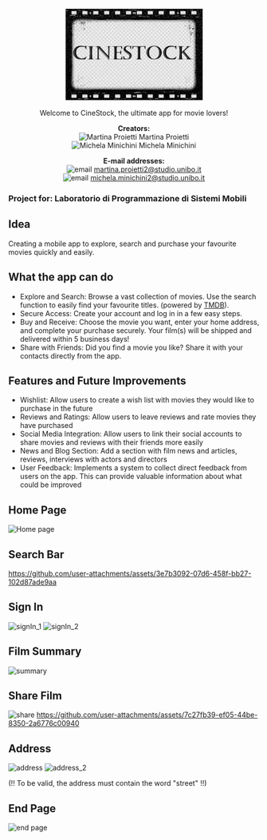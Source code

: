 <p align="center">
    <img src="./ReadMEimgs/CineStock.png" alt="CineStock"/>
</p>
<p align="center">
     Welcome to CineStock, the ultimate app for movie lovers!
</p>

<p align="center">
    <strong>Creators:</strong><br>
    <img src="https://img.icons8.com/color/48/000000/user-female.png" alt="Martina Proietti" width="24"/> Martina Proietti<br>
    <img src="https://img.icons8.com/color/48/000000/user-female.png" alt="Michela Minichini" width="24"/> Michela Minichini
</p>
<p align="center">
    <strong>E-mail addresses:</strong><br>
    <img src="https://img.icons8.com/color/48/000000/email-open.png" alt="email" width="24"/> <a href="mailto:martina.proietti2@studio.unibo.it">martina.proietti2@studio.unibo.it</a><br>
    <img src="https://img.icons8.com/color/48/000000/email-open.png" alt="email" width="24"/> <a href="mailto:michela.minichini2@studio.unibo.it">michela.minichini2@studio.unibo.it</a>
</p>

### Project for: Laboratorio di Programmazione di Sistemi Mobili 

## Idea
Creating a mobile app to explore, search and purchase your favourite movies quickly and easily.

## What the app can do 
- Explore and Search: Browse a vast collection of movies. Use the search function to easily find your favourite titles. (powered by [TMDB](https://www.themoviedb.org/)).
- Secure Access: Create your account and log in in a few easy steps.
- Buy and Receive: Choose the movie you want, enter your home address, and complete your purchase securely. Your film(s) will be shipped and delivered within 5 business days!
- Share with Friends: Did you find a movie you like? Share it with your contacts directly from the app.

## Features and Future Improvements
- Wishlist: Allow users to create a wish list with movies they would like to purchase in the future
- Reviews and Ratings: Allow users to leave reviews and rate movies they have purchased
- Social Media Integration: Allow users to link their social accounts to share movies and reviews with their friends more easily
- News and Blog Section: Add a section with film news and articles, reviews, interviews with actors and directors
- User Feedback: Implements a system to collect direct feedback from users on the app. This can provide valuable information about what could be improved

## Home Page
![Home page](https://github.com/user-attachments/assets/537040b6-1b18-404e-b9a6-e68f29393386)

## Search Bar
https://github.com/user-attachments/assets/3e7b3092-07d6-458f-bb27-102d87ade9aa

## Sign In
![signIn_1](https://github.com/user-attachments/assets/507f08df-e152-4d5c-ad3f-ba3f9e5fadbc)
![signIn_2](https://github.com/user-attachments/assets/61f58276-b6ff-4043-afe4-09113edd2765)

## Film Summary
![summary](https://github.com/user-attachments/assets/dacd3e33-3db2-4616-abcd-0fa2e2178543)

## Share Film
![share](https://github.com/user-attachments/assets/7071b8ff-049f-4195-9d72-f8d2e2dbf7ab)
https://github.com/user-attachments/assets/7c27fb39-ef05-44be-8350-2a6776c00940

## Address 
![address](https://github.com/user-attachments/assets/0c6a9e1d-3f9f-4827-abfa-ce099d6631c0)
![address_2](https://github.com/user-attachments/assets/0ce2b26a-920d-4890-a5cd-66971a07d459)

(!! To be valid, the address must contain the word "street" !!)

## End Page
![end page](https://github.com/user-attachments/assets/a8cab623-b507-429c-8705-ee842b05388f)


